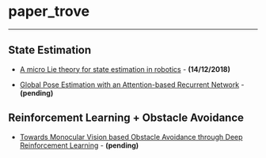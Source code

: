 # paper_trove

--------


## State Estimation

- [A micro Lie theory for state estimation in robotics](https://arxiv.org/pdf/1812.01537.pdf) - **(14/12/2018)**

- [Global Pose Estimation with an Attention-based Recurrent Network](https://arxiv.org/pdf/1802.06857.pdf) - **(pending)**

## Reinforcement Learning + Obstacle Avoidance

- [Towards Monocular Vision based Obstacle
Avoidance through Deep Reinforcement Learning](https://arxiv.org/pdf/1706.09829.pdf) - **(pending)**

